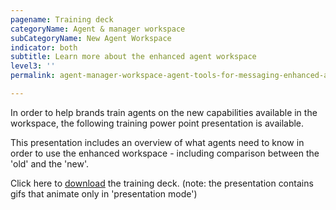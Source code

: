 ```yaml
---
pagename: Training deck
categoryName: Agent & manager workspace
subCategoryName: New Agent Workspace
indicator: both
subtitle: Learn more about the enhanced agent workspace
level3: ''
permalink: agent-manager-workspace-agent-tools-for-messaging-enhanced-agent-workspace-for-messaging-training-deck.html

---
```


In order to help brands train agents on the new capabilities available in the workspace, the following training power point presentation is available.

This presentation includes an overview of what agents need to know in order to use the enhanced workspace - including comparison between the 'old' and the 'new'.


Click here to <a href="/resources/enhanced-agent-workspace.pptx" download>download</a> the training deck. (note: the presentation contains gifs that animate only in 'presentation mode')
